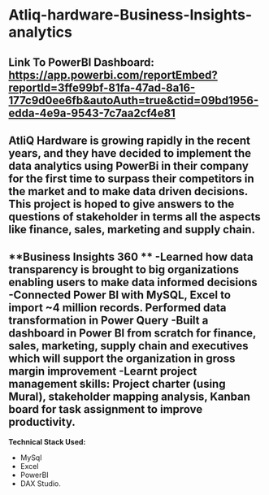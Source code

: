 # Atliq-hardware-Business-Insights-analytics
Link To PowerBI Dashboard: https://app.powerbi.com/reportEmbed?reportId=3ffe99bf-81fa-47ad-8a16-177c9d0ee6fb&autoAuth=true&ctid=09bd1956-edda-4e9a-9543-7c7aa2cf4e81
-----
AtliQ Hardware is growing rapidly in the recent years, and they have decided to implement the data analytics using PowerBi in their 
company for the first time to surpass their competitors in the market and to make data driven decisions. This project is hoped to give answers to the questions of stakeholder 
in terms all the aspects like finance, sales, marketing and supply chain.
-----
**Business Insights 360 **
-Learned how data transparency is brought to big organizations enabling users to make data informed decisions 
-Connected Power BI with MySQL, Excel to import ~4 million records. Performed data transformation in Power Query
-Built a dashboard in Power BI from scratch for finance, sales, marketing, supply chain and executives which will support the organization in gross margin improvement
-Learnt project management skills: Project charter (using Mural), stakeholder mapping analysis, Kanban board for task assignment to improve productivity.
----
**Technical Stack Used:**
- MySql
- Excel
- PowerBI
- DAX Studio.

